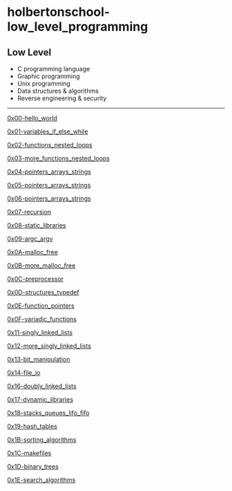 # holbertonschool-low_level_programming

## Low Level

* C programming language
* Graphic programming
* Unix programming
* Data structures & algorithms
* Reverse engineering & security

---

[0x00-hello_world](./0x00-hello_world)

[0x01-variables_if_else_while](0x01-variables_if_else_while)

[0x02-functions_nested_loops](./0x02-functions_nested_loops)

[0x03-more_functions_nested_loops](./0x03-more_functions_nested_loops)

[0x04-pointers_arrays_strings](./0x04-pointers_arrays_strings)

[0x05-pointers_arrays_strings](./0x05-pointers_arrays_strings)

[0x06-pointers_arrays_strings](./0x06-pointers_arrays_strings)

[0x07-recursion](./0x07-recursion)

[0x08-static_libraries](./0x08-static_libraries)

[0x09-argc_argv](./0x09-argc_argv)

[0x0A-malloc_free](./0x0A-malloc_free)

[0x0B-more_malloc_free](./0x0B-more_malloc_free)

[0x0C-preprocessor](./0x0C-preprocessor)

[0x0D-structures_typedef](./0x0D-structures_typedef)

[0x0E-function_pointers](./0x0E-function_pointers)

[0x0F-variadic_functions](./0x0F-variadic_functions)

[0x11-singly_linked_lists](./0x11-singly_linked_lists)

[0x12-more_singly_linked_lists](./0x12-more_singly_linked_lists)

[0x13-bit_manipulation](./0x13-bit_manipulation)

[0x14-file_io](./0x14-file_io)

[0x16-doubly_linked_lists](./0x16-doubly_linked_lists)

[0x17-dynamic_libraries](./0x17-dynamic_libraries)

[0x18-stacks_queues_lifo_fifo](https://github.com/tassavarat/monty/tree/a969cfdb53123be3ac5162952b69b7d534da0675)

[0x19-hash_tables](./0x19-hash_tables)

[0x1B-sorting_algorithms](./0x1B-sorting_algorithms)

[0x1C-makefiles](./0x1C-makefiles)

[0x1D-binary_trees](./0x1D-binary_trees)

[0x1E-search_algorithms](./0x1E-search_algorithms)
